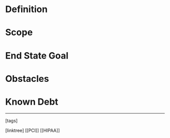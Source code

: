# Definition

# Scope

# End State Goal

# Obstacles

# Known Debt












___
[tags] 


[linktree]
[[PCI]]
[[HIPAA]]
